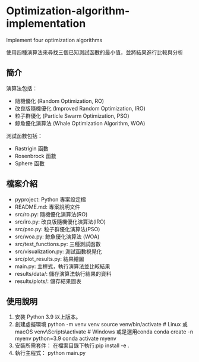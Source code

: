 # Optimization-algorithm-implementation
Implement four optimization algorithms

使用四種演算法來尋找三個已知測試函數的最小值，並將結果進行比較與分析

## 簡介
演算法包括：
- 隨機優化 (Random Optimization, RO)
- 改良版隨機優化 (Improved Random Optimization, IRO)
- 粒子群優化 (Particle Swarm Optimization, PSO)
- 鯨魚優化演算法 (Whale Optimization Algorithm, WOA)

測試函數包括：
- Rastrigin 函數
- Rosenbrock 函數
- Sphere 函數

## 檔案介紹
- pyproject: Python 專案設定檔
- README.md: 專案說明文件
- src/ro.py: 隨機優化演算法(RO) 
- src/iro.py: 改良版隨機優化演算法(IRO) 
- src/pso.py: 粒子群優化演算法(PSO) 
- src/woa.py: 鯨魚優化演算法 (WOA)
- src/test_functions.py: 三種測試函數
- src/visualization.py: 測試函數視覺化
- src/plot_results.py: 結果繪圖
- main.py: 主程式，執行演算法並比較結果
- results/data/: 儲存演算法執行結果的資料
- results/plots/: 儲存結果圖表

## 使用說明
1. 安裝 Python 3.9 以上版本。
2. 創建虛擬環境
    python -m venv venv
    source venv/bin/activate  # Linux 或 macOS
    venv\Scripts\activate     # Windows
    或是選用conda
    conda create -n myenv python=3.9
    conda activate myenv
3. 安裝所需套件：
   在檔案目錄下執行:pip install -e .
4. 執行主程式：
   python main.py